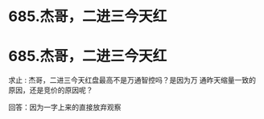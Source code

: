 # 685.杰哥，二进三今天红

# 685.杰哥，二进三今天红

求止 : 杰哥，二进三今天红盘最高不是万通智控吗？是因为万 通昨天缩量一致的原因，还是竞价的原因呢？

回答：因为一字上来的直接放弃观察